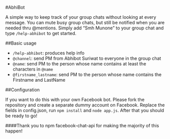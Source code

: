 #AbhiBot

A simple way to keep track of your group chats without looking at every message. You can mute busy group chats, but still be notified when you are needed thru @mentions. Simply add “Smh Munone” to your group chat and type `/help-abhibot` to get started. 

##Basic usage

- `/help-abhibot`: produces help info
- `@channel`: send PM from Abhibot Suriwat to everyone in the group chat
- `@name`: send PM to the person whose name contains at least the characters in `@name`
- `@firstname_lastname`: send PM to the person whose name contains the Firstname and LastName

##Configuration

If you want to do this with your own Facebook bot. Please fork the repository and create a separate dummy account on Facebook. Replace the fields in config.json, run `npm install` and `node app.js`. After that you should be ready to go!

####Thank you to npm facebook-chat-api for making the majority of this happen!
